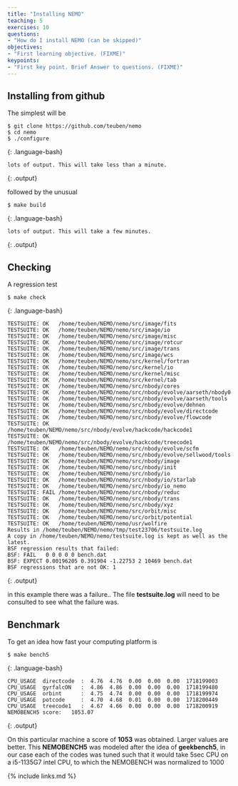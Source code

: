 ```yaml
---
title: "Installing NEMO"
teaching: 5
exercises: 10
questions:
- "How do I install NEMO (can be skipped)"
objectives:
- "First learning objective. (FIXME)"
keypoints:
- "First key point. Brief Answer to questions. (FIXME)"
---
```



## Installing from github

The simplest will be
~~~
$ git clone https://github.com/teuben/nemo
$ cd nemo
$ ./configure
~~~
{: .language-bash}

~~~
lots of output. This will take less than a minute.
~~~
{: .output}

followed by the unusual

~~~
$ make build
~~~
{: .language-bash}


~~~
lots of output. This will take a few minutes.
~~~
{: .output}

## Checking

A regression test

~~~
$ make check
~~~
{: .language-bash}


~~~
TESTSUITE: OK   /home/teuben/NEMO/nemo/src/image/fits
TESTSUITE: OK   /home/teuben/NEMO/nemo/src/image/io
TESTSUITE: OK   /home/teuben/NEMO/nemo/src/image/misc
TESTSUITE: OK   /home/teuben/NEMO/nemo/src/image/rotcur
TESTSUITE: OK   /home/teuben/NEMO/nemo/src/image/trans
TESTSUITE: OK   /home/teuben/NEMO/nemo/src/image/wcs
TESTSUITE: OK   /home/teuben/NEMO/nemo/src/kernel/fortran
TESTSUITE: OK   /home/teuben/NEMO/nemo/src/kernel/io
TESTSUITE: OK   /home/teuben/NEMO/nemo/src/kernel/misc
TESTSUITE: OK   /home/teuben/NEMO/nemo/src/kernel/tab
TESTSUITE: OK   /home/teuben/NEMO/nemo/src/nbody/cores
TESTSUITE: OK   /home/teuben/NEMO/nemo/src/nbody/evolve/aarseth/nbody0
TESTSUITE: OK   /home/teuben/NEMO/nemo/src/nbody/evolve/aarseth/tools
TESTSUITE: OK   /home/teuben/NEMO/nemo/src/nbody/evolve/dehnen
TESTSUITE: OK   /home/teuben/NEMO/nemo/src/nbody/evolve/directcode
TESTSUITE: OK   /home/teuben/NEMO/nemo/src/nbody/evolve/flowcode
TESTSUITE: OK   /home/teuben/NEMO/nemo/src/nbody/evolve/hackcode/hackcode1
TESTSUITE: OK   /home/teuben/NEMO/nemo/src/nbody/evolve/hackcode/treecode1
TESTSUITE: OK   /home/teuben/NEMO/nemo/src/nbody/evolve/scfm
TESTSUITE: OK   /home/teuben/NEMO/nemo/src/nbody/evolve/sellwood/tools
TESTSUITE: OK   /home/teuben/NEMO/nemo/src/nbody/image
TESTSUITE: OK   /home/teuben/NEMO/nemo/src/nbody/init
TESTSUITE: OK   /home/teuben/NEMO/nemo/src/nbody/io
TESTSUITE: OK   /home/teuben/NEMO/nemo/src/nbody/io/starlab
TESTSUITE: OK   /home/teuben/NEMO/nemo/src/nbody/io_nemo
TESTSUITE: FAIL /home/teuben/NEMO/nemo/src/nbody/reduc
TESTSUITE: OK   /home/teuben/NEMO/nemo/src/nbody/trans
TESTSUITE: OK   /home/teuben/NEMO/nemo/src/nbody/xyz
TESTSUITE: OK   /home/teuben/NEMO/nemo/src/orbit/misc
TESTSUITE: OK   /home/teuben/NEMO/nemo/src/orbit/potential
TESTSUITE: OK   /home/teuben/NEMO/nemo/usr/wolfire
Results in /home/teuben/NEMO/nemo/tmp/test23706/testsuite.log
A copy in /home/teuben/NEMO/nemo/testsuite.log is kept as well as the latest.
BSF regression results that failed:
BSF: FAIL   0 0 0 0 0 bench.dat
BSF: EXPECT 0.00196205 0.391904 -1.22753 2 10469 bench.dat
BSF regressions that are not OK: 1

~~~
{: .output}

in this example there was a failure.. The file **testsuite.log** will
need to be consulted to see what the failure was.

## Benchmark

To get an idea how fast your computing platform is

~~~
$ make bench5
~~~
{: .language-bash}


~~~
CPU_USAGE  directcode  :  4.76  4.76  0.00  0.00  0.00  1718199003
CPU_USAGE  gyrfalcON   :  4.86  4.86  0.00  0.00  0.00  1718199480
CPU_USAGE  orbint      :  4.75  4.74  0.00  0.00  0.00  1718199974
CPU_USAGE  potcode     :  4.70  4.68  0.01  0.00  0.00  1718200449
CPU_USAGE  treecode1   :  4.67  4.66  0.00  0.00  0.00  1718200919
NEMOBENCH5 score:   1053.07
~~~
{: .output}

On this particular machine a score of **1053** was obtained. Larger values
are better. This **NEMOBENCH5** was modeled after the idea of
**geekbench5**, in our case each of the codes was tuned such that it
would take 5sec CPU on a i5-1135G7 intel CPU, to which the NEMOBENCH
was normalized to 1000

{% include links.md %}

